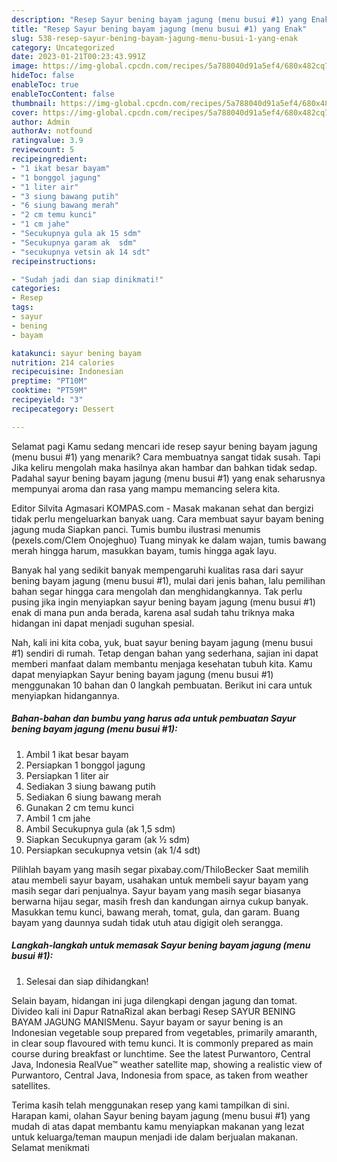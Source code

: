 ```yaml
---
description: "Resep Sayur bening bayam jagung (menu busui #1) yang Enak"
title: "Resep Sayur bening bayam jagung (menu busui #1) yang Enak"
slug: 538-resep-sayur-bening-bayam-jagung-menu-busui-1-yang-enak
category: Uncategorized
date: 2023-01-21T00:23:43.991Z
image: https://img-global.cpcdn.com/recipes/5a788040d91a5ef4/680x482cq70/sayur-bening-bayam-jagung-menu-busui-1-foto-resep-utama.jpg
hideToc: false
enableToc: true
enableTocContent: false
thumbnail: https://img-global.cpcdn.com/recipes/5a788040d91a5ef4/680x482cq70/sayur-bening-bayam-jagung-menu-busui-1-foto-resep-utama.jpg
cover: https://img-global.cpcdn.com/recipes/5a788040d91a5ef4/680x482cq70/sayur-bening-bayam-jagung-menu-busui-1-foto-resep-utama.jpg
author: Admin
authorAv: notfound
ratingvalue: 3.9
reviewcount: 5
recipeingredient:
- "1 ikat besar bayam"
- "1 bonggol jagung"
- "1 liter air"
- "3 siung bawang putih"
- "6 siung bawang merah"
- "2 cm temu kunci"
- "1 cm jahe"
- "Secukupnya gula ak 15 sdm"
- "Secukupnya garam ak  sdm"
- "secukupnya vetsin ak 14 sdt"
recipeinstructions:

- "Sudah jadi dan siap dinikmati!"
categories:
- Resep
tags:
- sayur
- bening
- bayam

katakunci: sayur bening bayam 
nutrition: 214 calories
recipecuisine: Indonesian
preptime: "PT10M"
cooktime: "PT59M"
recipeyield: "3"
recipecategory: Dessert

---
```



Selamat pagi Kamu sedang mencari ide resep sayur bening bayam jagung (menu busui #1) yang menarik? Cara membuatnya sangat tidak susah. Tapi Jika keliru mengolah maka hasilnya akan hambar dan bahkan tidak sedap. Padahal sayur bening bayam jagung (menu busui #1) yang enak seharusnya mempunyai aroma dan rasa yang mampu memancing selera kita.


Editor Silvita Agmasari KOMPAS.com - Masak makanan sehat dan bergizi tidak perlu mengeluarkan banyak uang. Cara membuat sayur bayam bening jagung muda Siapkan panci. Tumis bumbu ilustrasi menumis (pexels.com/Clem Onojeghuo) Tuang minyak ke dalam wajan, tumis bawang merah hingga harum, masukkan bayam, tumis hingga agak layu.

Banyak hal yang sedikit banyak mempengaruhi kualitas rasa dari sayur bening bayam jagung (menu busui #1), mulai dari jenis bahan, lalu pemilihan bahan segar hingga cara mengolah dan menghidangkannya. Tak perlu pusing jika ingin menyiapkan sayur bening bayam jagung (menu busui #1) enak di mana pun anda berada, karena asal sudah tahu triknya maka hidangan ini dapat menjadi suguhan spesial.


Nah, kali ini kita coba, yuk, buat sayur bening bayam jagung (menu busui #1) sendiri di rumah. Tetap dengan bahan yang sederhana, sajian ini dapat memberi manfaat dalam membantu menjaga kesehatan tubuh kita. Kamu dapat menyiapkan Sayur bening bayam jagung (menu busui #1) menggunakan 10 bahan dan 0 langkah pembuatan. Berikut ini cara untuk menyiapkan hidangannya.

<!--inarticleads1-->

##### Bahan-bahan dan bumbu yang harus ada untuk pembuatan Sayur bening bayam jagung (menu busui #1):

1. Ambil 1 ikat besar bayam
1. Persiapkan 1 bonggol jagung
1. Persiapkan 1 liter air
1. Sediakan 3 siung bawang putih
1. Sediakan 6 siung bawang merah
1. Gunakan 2 cm temu kunci
1. Ambil 1 cm jahe
1. Ambil Secukupnya gula (ak 1,5 sdm)
1. Siapkan Secukupnya garam (ak ½ sdm)
1. Persiapkan secukupnya vetsin (ak 1/4 sdt)


Pilihlah bayam yang masih segar pixabay.com/ThiloBecker Saat memilih atau membeli sayur bayam, usahakan untuk membeli sayur bayam yang masih segar dari penjualnya. Sayur bayam yang masih segar biasanya berwarna hijau segar, masih fresh dan kandungan airnya cukup banyak. Masukkan temu kunci, bawang merah, tomat, gula, dan garam. Buang bayam yang daunnya sudah tidak utuh atau digigit oleh serangga. 

<!--inarticleads2-->

##### Langkah-langkah untuk memasak Sayur bening bayam jagung (menu busui #1):


1. Selesai dan siap dihidangkan!

Selain bayam, hidangan ini juga dilengkapi dengan jagung dan tomat. Divideo kali ini Dapur RatnaRizal akan berbagi Resep SAYUR BENING BAYAM JAGUNG MANISMenu. Sayur bayam or sayur bening is an Indonesian vegetable soup prepared from vegetables, primarily amaranth, in clear soup flavoured with temu kunci. It is commonly prepared as main course during breakfast or lunchtime. See the latest Purwantoro, Central Java, Indonesia RealVue™ weather satellite map, showing a realistic view of Purwantoro, Central Java, Indonesia from space, as taken from weather satellites. 

Terima kasih telah menggunakan resep yang kami tampilkan di sini. Harapan kami, olahan Sayur bening bayam jagung (menu busui #1) yang mudah di atas dapat membantu kamu menyiapkan makanan yang lezat untuk keluarga/teman maupun menjadi ide dalam berjualan makanan. Selamat menikmati
